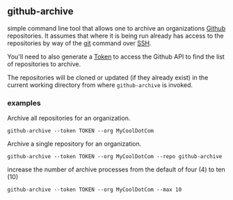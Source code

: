 ## github-archive

simple command line tool that allows one to archive an organizations [Github](https://github.com/) 
repositories. It assumes that where it is being run already has access to the repositories by way 
of the [git](https://git-scm.com/) command over [SSH](https://help.github.com/articles/connecting-to-github-with-ssh/).

You'll need to also generate a [Token](https://help.github.com/articles/creating-a-personal-access-token-for-the-command-line/) to
access the Github API to find the list of repositories to archive.

The repositories will be cloned or updated (if they already exist) in the current working directory from where `github-archive`
is invoked.

### examples

Archive all repositories for an organization.

`github-archive --token TOKEN --org MyCoolDotCom`

Archive a single repository for an organization.

`github-archive --token TOKEN --org MyCoolDotCom --repo github-archive`

increase the number of archive processes from the default of four (4) to ten (10)

`github-archive --token TOKEN --org MyCoolDotCom --max 10`

